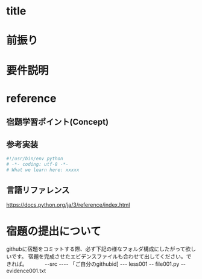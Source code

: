 # title

# 前振り

# 要件説明

# reference
## 宿題学習ポイント(Concept)

## 参考実装
``` Python:Less00x.py
#!/usr/bin/env python
# -*- coding: utf-8 -*-
# What we learn here: xxxxx

```

## 言語リファレンス
https://docs.python.org/ja/3/reference/index.html

# 宿題の提出について
githubに宿題をコミットする際、必ず下記の様なフォルダ構成にしたがって欲しいです。
宿題を完成させたエビデンスファイルも合わせて出してください。できれば。
　　　--src
     ---- 「ご自分のgithubid]
         ---   less001
               -- file001.py
               -- evidence001.txt
                  
